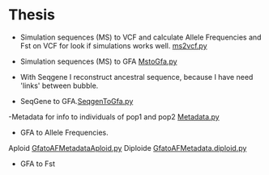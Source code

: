 # Thesis

- Simulation sequences (MS) to VCF and calculate Allele Frequencies and Fst on VCF for look if simulations works well. 
[ms2vcf.py](ms2vcf.py) 

- Simulation sequences (MS) to GFA [MstoGfa.py](MstoGfa.py)

- With Seqgene I reconstruct ancestral sequence, because I have need 'links' between bubble.

- SeqGene to GFA.[SeqgenToGfa.py](SeqgenToGfa.py)

-Metadata for info to individuals of pop1 and pop2 [Metadata.py](Metadata.py)

- GFA to Allele Frequencies.

Aploid [GfatoAFMetadataAploid.py](GfatoAFMetadataAploid.py)
Diploide [GfatoAFMetadata.diploid.py](GfatoAFMetadata.diploid.py)

- GFA to Fst
